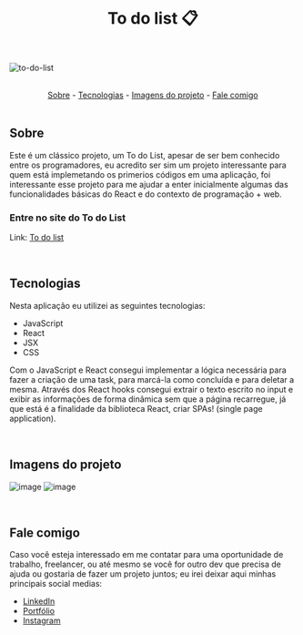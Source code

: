 <h1 align="center">To do list 📋</h1>

<br>

![to-do-list](https://user-images.githubusercontent.com/75648386/195435344-7e6ba8a8-d146-46d2-a11a-4e993fb92ccc.gif)

<br>

<div align="center">
  <a href="#sobre">Sobre</a> -
  <a href="#tecnologias">Tecnologias</a> -
  <a href="#imagens-do-projeto">Imagens do projeto</a> -
  <a href="#fale-comigo">Fale comigo</a>
</div>

<br>

## Sobre

<p>Este é um clássico projeto, um To do List, apesar de ser bem conhecido entre os programadores, eu acredito ser sim um projeto interessante para quem está implemetando
os primerios códigos em uma aplicação, foi interessante esse projeto para me ajudar a enter inicialmente algumas das funcionalidades
básicas do React e do contexto de programação + web.</p>

### Entre no site do To do List

Link: <a href="https://to-do-list-luizmeraki.vercel.app/" target="blank">To do list</a>

<br>

## Tecnologias

<p>Nesta aplicação eu utilizei as seguintes tecnologias:</p>

<ul>
  <li>JavaScript</li>
  <li>React</li>
  <li>JSX</li>
  <li>CSS</li>
</ul>

<p>Com o JavaScript e React consegui implementar a lógica necessária para fazer a criação de uma task, para marcá-la como concluída e para deletar a mesma. Através dos React hooks consegui extrair o texto escrito no input e exibir as informações de forma dinâmica sem que a página recarregue, já que está é a finalidade da biblioteca React, criar SPAs! (single page application).</p>

<br>

## Imagens do projeto

![image](https://user-images.githubusercontent.com/75648386/195434707-17c2b459-65a4-43e4-8617-fca6615ff30b.png)
![image](https://user-images.githubusercontent.com/75648386/195434790-f800cf08-4412-4ba7-8abf-05ceef1d1e8a.png)

<br>

## Fale comigo

<p>Caso você esteja interessado em me contatar para uma oportunidade de trabalho, freelancer, ou até mesmo se você for outro dev que precisa de ajuda ou gostaria de fazer
  um projeto juntos; eu irei deixar aqui minhas principais social medias:
</p>

<ul>
  <li><a href="https://www.linkedin.com/in/luiz-henrique-dev-frontend/" target="_blank">LinkedIn</a></li>
  <li><a href="https://portfolio-luizmeraki.vercel.app/" target="_blank">Portfólio</a></li>
  <li><a href="https://www.instagram.com/luizmeraki/" target="_blank">Instagram</a></li>
</ul>
